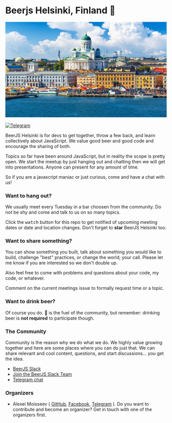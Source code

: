# Beerjs Helsinki, Finland :beer:
![beerjs/helsinki](https://github.com/beerjs/helsinki/raw/master/thumb_helsinki.jpg)

[![Telegram](https://img.shields.io/badge/Telegram-Join_chat-blue.svg?style=flat)](https://t.me/beerjs_helsinki)

BeerJS Helsinki is for devs to get together, throw a few back, and learn collectively about JavaScript. We value good beer and good code and encourage the sharing of both.

Topics so far have been around JavaScript, but in reality the scope is pretty open. We start the meetup by just hanging out and chatting then we will get into presentations. Anyone can present for any amount of time.

So if you are a javascript maniac or just curious, come and have a chat with us!

### Want to hang out?

We usually meet every Tuesday in a bar choosen from the community. Do not be shy and come and talk to us on so many topics.

Click the <kbd>watch</kbd> button for this repo to get notified of upcoming meeting dates or date and location changes.  Don't forget to __star__ BeerJS Helsinki too.

### Want to share something?

You can show something you built, talk about something you would like to build, challenge "best" practices, or change the world; your call. Please let me know if you are interested so we don't double up.

Also feel free to come with problems and questions about your code, my code, or whatever.

Comment on the current meetings issue to formally request time or a topic.


### Want to drink beer?

Of course you do. :beer: is the fuel of the community, but remember: drinking beer is __not required__ to participate though.


### The Community

Community is the reason why we do what we do.  We highly value growing together and here are some places where you can do just that.  We can share relevant and cool content, questions, and start discussions... you get the idea.

* [BeerJS Slack](https://beerjs.slack.com/messages/helsinki/)
* [Join the BeerJS Slack Team](https://beerjs-slack-invite.herokuapp.com/)
* [Telegram chat](https://t.me/beerjs_helsinki)


### Organizers

* Alexei Moisseev ( [GitHub](https://github.com/alexeimoisseev), [Facebook](https://www.facebook.com/alexeimoisseev),  [Telegram](https://t.me/alexeimoisseev) ).
Do you want to contribute and become an organizer? Get in touch with one of the organizers first.
